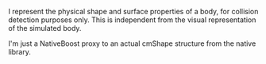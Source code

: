 I represent the physical shape and surface properties of a body, for collision detection purposes only. This is independent from the visual representation of the simulated body.

I'm just a NativeBoost proxy to an actual cmShape structure from the native library.
